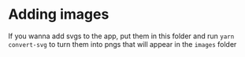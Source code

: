 # Adding images

If you wanna add svgs to the app, put them in this folder and run `yarn convert-svg` to turn them into pngs that will appear in the `images` folder
